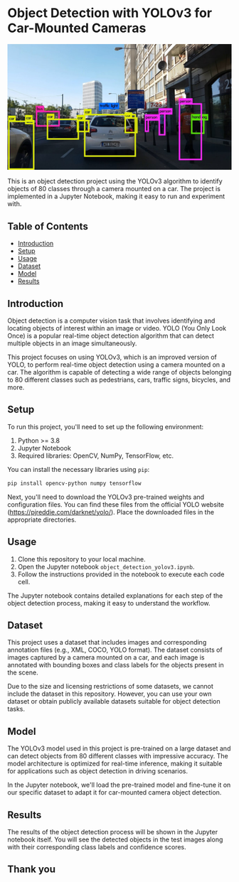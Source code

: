 # Object Detection with YOLOv3 for Car-Mounted Cameras

![alt text](https://github.com/TejasKalsait/Object_Detection/blob/main/yolo_example.jpg?raw=true)

This is an object detection project using the YOLOv3 algorithm to identify objects of 80 classes through a camera mounted on a car. The project is implemented in a Jupyter Notebook, making it easy to run and experiment with.

## Table of Contents
- [Introduction](#introduction)
- [Setup](#setup)
- [Usage](#usage)
- [Dataset](#dataset)
- [Model](#model)
- [Results](#results)

## Introduction

Object detection is a computer vision task that involves identifying and locating objects of interest within an image or video. YOLO (You Only Look Once) is a popular real-time object detection algorithm that can detect multiple objects in an image simultaneously.

This project focuses on using YOLOv3, which is an improved version of YOLO, to perform real-time object detection using a camera mounted on a car. The algorithm is capable of detecting a wide range of objects belonging to 80 different classes such as pedestrians, cars, traffic signs, bicycles, and more.

## Setup

To run this project, you'll need to set up the following environment:

1. Python >= 3.8
2. Jupyter Notebook
3. Required libraries: OpenCV, NumPy, TensorFlow, etc.

You can install the necessary libraries using `pip`:

```bash
pip install opencv-python numpy tensorflow
```

Next, you'll need to download the YOLOv3 pre-trained weights and configuration files. You can find these files from the official YOLO website (https://pjreddie.com/darknet/yolo/). Place the downloaded files in the appropriate directories.

## Usage

1. Clone this repository to your local machine.
2. Open the Jupyter notebook `object_detection_yolov3.ipynb`.
3. Follow the instructions provided in the notebook to execute each code cell.

The Jupyter notebook contains detailed explanations for each step of the object detection process, making it easy to understand the workflow.

## Dataset

This project uses a dataset that includes images and corresponding annotation files (e.g., XML, COCO, YOLO format). The dataset consists of images captured by a camera mounted on a car, and each image is annotated with bounding boxes and class labels for the objects present in the scene.

Due to the size and licensing restrictions of some datasets, we cannot include the dataset in this repository. However, you can use your own dataset or obtain publicly available datasets suitable for object detection tasks.

## Model

The YOLOv3 model used in this project is pre-trained on a large dataset and can detect objects from 80 different classes with impressive accuracy. The model architecture is optimized for real-time inference, making it suitable for applications such as object detection in driving scenarios.

In the Jupyter notebook, we'll load the pre-trained model and fine-tune it on our specific dataset to adapt it for car-mounted camera object detection.

## Results

The results of the object detection process will be shown in the Jupyter notebook itself. You will see the detected objects in the test images along with their corresponding class labels and confidence scores.

## Thank you
